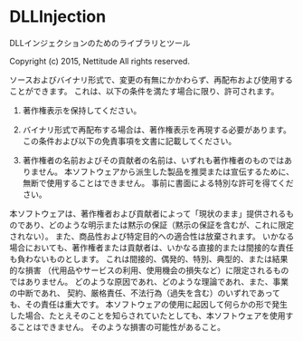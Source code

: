 # DLLInjection
DLLインジェクションのためのライブラリとツール


Copyright (c) 2015, Nettitude
All rights reserved.

ソースおよびバイナリ形式で、変更の有無にかかわらず、再配布および使用することができます。
これは、以下の条件を満たす場合に限り、許可されます。

1. 著作権表示を保持してください。

2. バイナリ形式で再配布する場合は、著作権表示を再現する必要があります。
   この条件および以下の免責事項を文書に記載してください。
   
3. 著作権者の名前およびその貢献者の名前は、いずれも著作権者のものではありません。
   本ソフトウェアから派生した製品を推奨または宣伝するために、無断で使用することはできません。
   事前に書面による特別な許可を得てください。

本ソフトウェアは、著作権者および貢献者によって「現状のまま」提供されるものであり、どのような明示または黙示の保証（黙示の保証を含むが、これに限定されない）。
また、商品性および特定目的への適合性は放棄されます。
いかなる場合においても、著作権者または貢献者は、いかなる直接的または間接的な責任も負わないものとします。
これは間接的、偶発的、特別、典型的、または結果的な損害
（代用品やサービスの利用、使用機会の損失など）に限定されるものではありません。
どのような原因であれ、どのような理論であれ、また、事業の中断であれ、 
契約、厳格責任、不法行為（過失を含む）のいずれであっても、その責任は重大です。
本ソフトウェアの使用に起因して何らかの形で発生した場合、たとえそのことを知らされていたとしても、本ソフトウェアを使用することはできません。
そのような損害の可能性があること。
